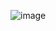 ![image](https://user-images.githubusercontent.com/107925483/230784658-8c31a837-52ae-40f3-94aa-8c65d59c4ea1.png)

